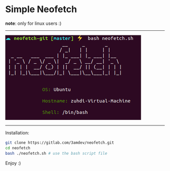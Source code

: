# Simple Neofetch
**note**: only for linux users :)

***
![e](screenshot.png)

***

Installation:
```sh
git clone https://gitlab.com/3amdev/neofetch.git
cd neofetch
bash ./neofetch.sh # use the bash script file
```

Enjoy :)
